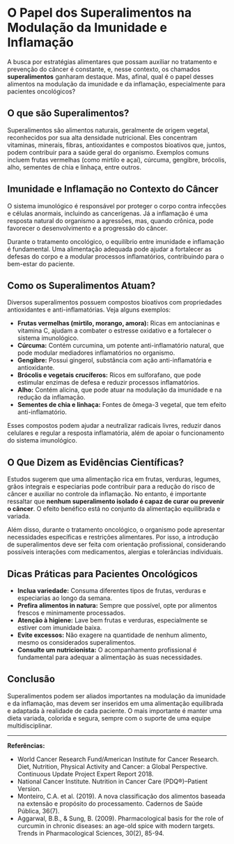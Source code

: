 # O Papel dos Superalimentos na Modulação da Imunidade e Inflamação

A busca por estratégias alimentares que possam auxiliar no tratamento e prevenção do câncer é constante, e, nesse contexto, os chamados **superalimentos** ganharam destaque. Mas, afinal, qual é o papel desses alimentos na modulação da imunidade e da inflamação, especialmente para pacientes oncológicos?

## O que são Superalimentos?

Superalimentos são alimentos naturais, geralmente de origem vegetal, reconhecidos por sua alta densidade nutricional. Eles concentram vitaminas, minerais, fibras, antioxidantes e compostos bioativos que, juntos, podem contribuir para a saúde geral do organismo. Exemplos comuns incluem frutas vermelhas (como mirtilo e açaí), cúrcuma, gengibre, brócolis, alho, sementes de chia e linhaça, entre outros.

## Imunidade e Inflamação no Contexto do Câncer

O sistema imunológico é responsável por proteger o corpo contra infecções e células anormais, incluindo as cancerígenas. Já a inflamação é uma resposta natural do organismo a agressões, mas, quando crônica, pode favorecer o desenvolvimento e a progressão do câncer.

Durante o tratamento oncológico, o equilíbrio entre imunidade e inflamação é fundamental. Uma alimentação adequada pode ajudar a fortalecer as defesas do corpo e a modular processos inflamatórios, contribuindo para o bem-estar do paciente.

## Como os Superalimentos Atuam?

Diversos superalimentos possuem compostos bioativos com propriedades antioxidantes e anti-inflamatórias. Veja alguns exemplos:

- **Frutas vermelhas (mirtilo, morango, amora):** Ricas em antocianinas e vitamina C, ajudam a combater o estresse oxidativo e a fortalecer o sistema imunológico.
- **Cúrcuma:** Contém curcumina, um potente anti-inflamatório natural, que pode modular mediadores inflamatórios no organismo.
- **Gengibre:** Possui gingerol, substância com ação anti-inflamatória e antioxidante.
- **Brócolis e vegetais crucíferos:** Ricos em sulforafano, que pode estimular enzimas de defesa e reduzir processos inflamatórios.
- **Alho:** Contém alicina, que pode atuar na modulação da imunidade e na redução da inflamação.
- **Sementes de chia e linhaça:** Fontes de ômega-3 vegetal, que tem efeito anti-inflamatório.

Esses compostos podem ajudar a neutralizar radicais livres, reduzir danos celulares e regular a resposta inflamatória, além de apoiar o funcionamento do sistema imunológico.

## O Que Dizem as Evidências Científicas?

Estudos sugerem que uma alimentação rica em frutas, verduras, legumes, grãos integrais e especiarias pode contribuir para a redução do risco de câncer e auxiliar no controle da inflamação. No entanto, é importante ressaltar que **nenhum superalimento isolado é capaz de curar ou prevenir o câncer**. O efeito benéfico está no conjunto da alimentação equilibrada e variada.

Além disso, durante o tratamento oncológico, o organismo pode apresentar necessidades específicas e restrições alimentares. Por isso, a introdução de superalimentos deve ser feita com orientação profissional, considerando possíveis interações com medicamentos, alergias e tolerâncias individuais.

## Dicas Práticas para Pacientes Oncológicos

- **Inclua variedade:** Consuma diferentes tipos de frutas, verduras e especiarias ao longo da semana.
- **Prefira alimentos in natura:** Sempre que possível, opte por alimentos frescos e minimamente processados.
- **Atenção à higiene:** Lave bem frutas e verduras, especialmente se estiver com imunidade baixa.
- **Evite excessos:** Não exagere na quantidade de nenhum alimento, mesmo os considerados superalimentos.
- **Consulte um nutricionista:** O acompanhamento profissional é fundamental para adequar a alimentação às suas necessidades.

## Conclusão

Superalimentos podem ser aliados importantes na modulação da imunidade e da inflamação, mas devem ser inseridos em uma alimentação equilibrada e adaptada à realidade de cada paciente. O mais importante é manter uma dieta variada, colorida e segura, sempre com o suporte de uma equipe multidisciplinar.

---

**Referências:**

- World Cancer Research Fund/American Institute for Cancer Research. Diet, Nutrition, Physical Activity and Cancer: a Global Perspective. Continuous Update Project Expert Report 2018.
- National Cancer Institute. Nutrition in Cancer Care (PDQ®)–Patient Version.  
- Monteiro, C.A. et al. (2019). A nova classificação dos alimentos baseada na extensão e propósito do processamento. Cadernos de Saúde Pública, 36(7).  
- Aggarwal, B.B., & Sung, B. (2009). Pharmacological basis for the role of curcumin in chronic diseases: an age-old spice with modern targets. Trends in Pharmacological Sciences, 30(2), 85-94.